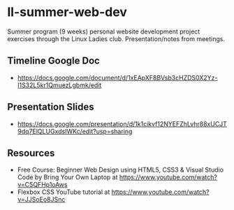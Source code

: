# ll-summer-web-dev
Summer program (9 weeks) personal website development project exercises through the Linux Ladies club. Presentation/notes from meetings. 


## Timeline Google Doc
* https://docs.google.com/document/d/1xEApXF8BVsb3cHZDS0X2Yz-l1S32L5kr1QmuezLgbmk/edit


## Presentation Slides
* https://docs.google.com/presentation/d/1k1cikvf12NYEFZhLvhr88xUCJT9dq7ElQLUGxdsIWKc/edit?usp=sharing

## Resources
* Free Course: Beginner Web Design using HTML5, CSS3 & Visual Studio Code by Bring Your Own Laptop at https://www.youtube.com/watch?v=C5QFHp1oAws
* Flexbox CSS YouTube tutorial at https://www.youtube.com/watch?v=JJSoEo8JSnc
